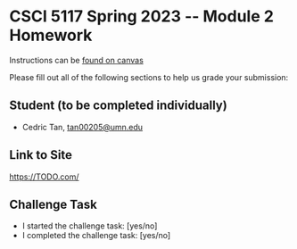 # CSCI 5117 Spring 2023 -- Module 2 Homework


Instructions can be [found on canvas](https://canvas.umn.edu/courses/355584/pages/homework-2)

Please fill out all of the following sections to help us grade your submission:

## Student (to be completed individually)

* Cedric Tan, tan00205@umn.edu

## Link to Site

<https://TODO.com/>

## Challenge Task

* I started the challenge task: [yes/no]
* I completed the challenge task: [yes/no]

